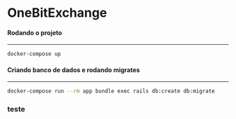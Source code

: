 # OneBitExchange

#### Rodando o projeto
__________

```bash
docker-compose up
```

#### Criando banco de dados e rodando migrates
__________

```bash
docker-compose run --rm app bundle exec rails db:create db:migrate
```

### teste